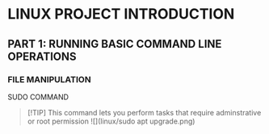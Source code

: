 #    LINUX PROJECT INTRODUCTION

## PART 1: RUNNING BASIC COMMAND LINE OPERATIONS

### FILE MANIPULATION
SUDO COMMAND 
> [!TIP] This command lets you perform tasks that require adminstrative or root permission
![](linux/sudo apt upgrade.png)


